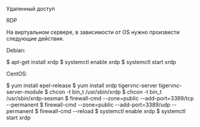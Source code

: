 Удаленный доступ

RDP

На виртуальном сервере, в зависимости от OS нужно произвести следующие действия.

Debian:

$ apt-get install xrdp
$ systemctl enable xrdp
$ systemctl start xrdp


CentOS:

$ yum install epel-release
$ yum install xrdp tigervnc-server tigervnc-server-module
$ chcon -t bin_t /usr/sbin/xrdp
$ chcon -t bin_t /usr/sbin/xrdp-sesman
$ firewall-cmd --zone=public --add-port=3389/tcp --permanent
$ firewall-cmd --zone=public --add-port=3389/udp --permanent
$ firewall-cmd --reload
$ systemctl enable xrdp
$ systemctl start xrdp

